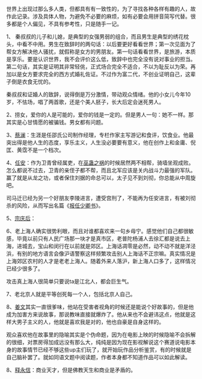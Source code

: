 
世界上出现过那么多人类，但都具有有一致性的，为了寻找各种各样有趣的人，故作此记录。涉及具体人物，为避免不必要的麻烦，如有必要会用拼音简写代替<!--实际会在注释中写明-->。很多都是个人偏见，不具有参考性，只是随手一记。


1、 秦叔叔的儿子<!--秦奋-->和儿媳<!--郁苗苗-->，是典型的女强男弱的组合，而且男生是典型的绣花枕头，中看不中用。男生在致辞时的两句话：以后要更好看看世界；第一次见面为了帮女方解决他人骚扰，就假称是女方的男朋友。第一句话看看世界，是旅游，本质是享乐。要是认识世界，我不会评价这么低，致辞中也完全没有说对事业的担当。第二句话，其实是证明其非常轻佻，正式场合完全不适合，不以为耻反以为荣。再加以是女方要求完全的西方式婚礼佐证。不过作为富二代，不创业证明自己，这辈子倒是衣食无忧的。

秦叔叔和证婚人的致辞，说得倒是万分激情，带动观众情绪。他的小女儿今年10岁，不怯场，唱了两首歌，还是个美人胚子，长大后定会迷死男人。

2、捞女，爱你的人是可能的，爱你的钱是一定的。但是男人一句：她不一样。那其实是心甘情愿的被骗钱。男女都有问题。

3、[蔡澜](https://zh.wikipedia.org/wiki/%E8%94%A1%E7%80%BE)：生涯是任邵氏公司制作经理，专栏作家主写游记和食评，饮食业。他最突出得是他人生的态度，享乐主义，人生没必要要有意义，他在创作上和金庸、倪匡、黄霑不是一个档次。

4、[任安](https://zh.wikipedia.org/wiki/%E4%BB%BB%E5%B0%91%E5%8D%BF_(%E8%A5%BF%E6%B1%89))：作为卫青曾经属吏，在[巫蛊之祸](https://zh.wikipedia.org/wiki/%E5%B7%AB%E8%A0%B1%E4%B9%8B%E7%A6%8D "巫蛊之祸")的时候居然两不相帮，骑墙坐观成败。怎么都说不过去，卫青的亲侄子都不帮，而且北军应该是关内战斗力最强的军队。赢了就是从龙之功，或者保住刘据的命总可以，太子见不到刘彻，你总能从中周旋吧。

司马迁已经为另一个好朋友李陵进言，遭受宫刑了，不能再为任安进言，有被刘彻杀的风险，从而写出名篇《[报任少卿书](https://zh.wikisource.org/wiki/%E5%A0%B1%E4%BB%BB%E5%B0%91%E5%8D%BF%E6%9B%B8)》。


5、[宗庆后](http://dzh.wikipedia.org/wiki/%E5%AE%97%E5%BA%86%E5%90%8E)：


6、老上海人确实很势利眼，而且对谁都喜欢来一句乡毋宁。感觉他们自己都很敏感，毕竟以前只有人民广场那一块才是真市区，老普陀杨浦人去徐汇都是说去上海，进城去，宝山和闵行在以前就是郊区。上海话凋零是必然，动不动不就是洋泾浜，有别的地方语言会像沪语警察这样频繁攻击别人上海话不正宗嘛。真实情况是上海郊区农村的人才是老老上海人。随着外来人落沪，新上海人口多了，这样情况已经少很多了。

攻击真上海人很简单只要说ta是江北人，都会巨生气。

7、老北京人就是平等创死每一个人，包括北京人自己。

8、[姜文](https://www.douban.com/personage/27227726/)其实一直很爹味，他站在受害者视角的时候还是能说个好故事的，但是他成为加害方来说故事，那说教味直接就爆炸了。他从来也不会避讳这点，他就是这样大男子主义的人，他就是喜欢我是对的，他也自豪是自身这样的。

观众喜欢他在故事里的隐喻其实是个伪命题，因为在电影上映的时候隐喻不会拆解的很细，对票房得加成远没有那么大，纯纯是因为现在影视解说这个赛道说电影本身的故事情节已经不够这些up主们玩了，就开始玩作品分析鉴赏，有的时候就是自己脑补罢了。就如同语文题中阅读题，作者本身都不知道作品可以如此解读。

8、[释永信](https://zh.wikipedia.org/wiki/%E9%87%8A%E6%B0%B8%E4%BF%A1)：商业天才，但是佛教天生和商业是矛盾的。

<!--

-->